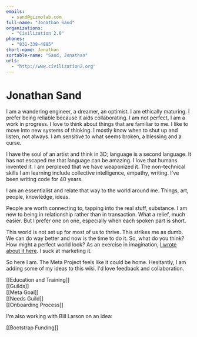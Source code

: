 ```yaml
---
emails: 
  - sand@gizmolab.com
full-name: "Jonathan Sand"
organizations: 
  - "Civilization 2.0"
phones: 
  - "831-338-4885"
short-name: Jonathan
sortable-name: "Sand, Jonathan"
urls: 
  - "http://www.civilization2.org"
---
```

# Jonathan Sand
I am a wandering engineer, a dreamer, an optimist.  I am ethically maturing. I prefer being reliable because it aids collaborating. I am not perfect, I am a work in progress. I love to think about things that are familiar to me. I like to move into new systems of thinking. I mostly know when to shut up and listen, not always. I am sensitive to what seems broken, a blessing and a curse.

I have the soul of an artist and think in 3D; language is a second language. It has not escaped me that language can be amazing. I love that humans invented it. I am perplexed that we have weaponized it. The non-technical skills I am learning include collective intelligence, empathy, writing. I've been writing code for 40 years.

I am an essentialist and relate that way to the world around me. Things, art, people, knowledge, ideas.

People are worth connecting to, tapping into the real stuff, substance. I am new to being in relationship rather than in transaction. What a relief, much easier. But I prefer one on one, especially when each spoken part is short.

This world is not set up for most of us to thrive. This strikes me as dumb. We can do way better and now is the time to do it. So, what do you think? How might a perfect world look? As an exercise in imagination, [I wrote about it here](http://www.civilization2.org). I suck at marketing it.

So here I am. The Meta Project feels like it could be home. Hesitantly, I am adding some of my ideas to this wiki. I'd love feedback and collaboration.

[[Education and Training]]  
[[Guilds]]  
[[Meta Goal]]  
[[Needs Guild]]  
[[Onboarding Process]]  

I'm also working with Bill Larson on an idea:

[[Bootstrap Funding]]  

